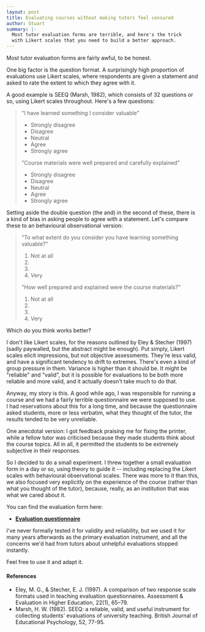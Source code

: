 ```yaml
---
layout: post
title: Evaluating courses without making tutors feel censured
author: Stuart
summary: |-
  Most tutor evaluation forms are terrible, and here's the trick
  with Likert scales that you need to build a better approach.
---
```


Most tutor evaluation forms are fairly awful, to be honest.

One big factor is the question format. A surprisingly high
proportion of evaluations use Likert scales, where respondents are
given a statement and asked to rate the extent to which they agree
with it.

A good example is SEEQ (Marsh, 1982), which consists of 32 questions or so,
using Likert scales throughout. Here's a few questions:

> "I have learned something I consider valuable"
>
>  * Strongly disagree
>  * Disagree
>  * Neutral
>  * Agree
>  * Strongly agree
>
> "Course materials were well prepared and carefully explained"
>
>  * Strongly disagree
>  * Disagree
>  * Neutral
>  * Agree
>  * Strongly agree

Setting aside the double question (the and) in the second of these,
there is a kind of bias in asking people to agree with a statement.
Let's compare these to an behavioural observational version:

> "To what extent do you consider you have learning something valuable?"
>
>  1. Not at all
>  2. &nbsp;
>  3. &nbsp;
>  4. Very
>
> "How well prepared and explained were the course materials?"
>
>  1. Not at all
>  2. &nbsp;
>  3. &nbsp;
>  4. Very

Which do you think works better?

I don't like Likert scales, for the reasons outlined by Eley & Stecher (1997)
(sadly paywalled, but the abstract might be enough). Put simply, Likert scales
elicit impressions, but not objective assessments. They're less valid, and
have a significant tendency to drift to extremes. There's even a kind of
group pressure in them. Variance is higher than it
should be. It might be "reliable" and "valid", but it is possible for
evaluations to be both more reliable and more valid, and it actually doesn't
take much to do that.

Anyway, my story is this. A good while ago, I was responsible for running
a course and we had a fairly terrible questionnaire we were supposed to use.
I had reservations about this for a long time, and because the questionnaire
asked students, more or less verbatim, what they thought of the tutor, the results
tended to be very unreliable.

One anecdotal version: I got feedback praising me for fixing the printer, while
a fellow tutor was criticised because they made students think about the
course topics. All in all, it permitted the students to be extremely subjective
in their responses.

So I decided to do a small
experiment. I threw together a small evaluation form in a day or so, using
theory to guide it -- including replacing the Likert scales with
behavioural observational scales. There was more to it than this, we also
focused very explicitly on the experience of the course (rather than
what you thought of the tutor), because, really, as an institution
that was what we cared about it.

You can find the evaluation form here:

 * [<b>Evaluation questionnaire</b>](/public/pdf/evaluation.pdf)

I've never formally tested it for validity and reliability, but we used it for
many years afterwards as the primary evaluation instrument, and all the
concerns we'd had from tutors about unhelpful evaluations stopped instantly.

Feel free to use it and adapt it.

#### References

<ul>
  <li>
    Eley, M. G., & Stecher, E. J. (1997). A comparison of two response scale
    formats used in teaching evaluation questionnaires. Assessment &amp; Evaluation
    in Higher Education, 22(1), 65–79.
  </li>

  <li>
    Marsh, H. W. (1982). SEEQ: a reliable, valid, and useful instrument for
    collecting students' evaluations of university teaching. British Journal
    of Educational Psychology, 52, 77-95.
  </li>
</ul>

